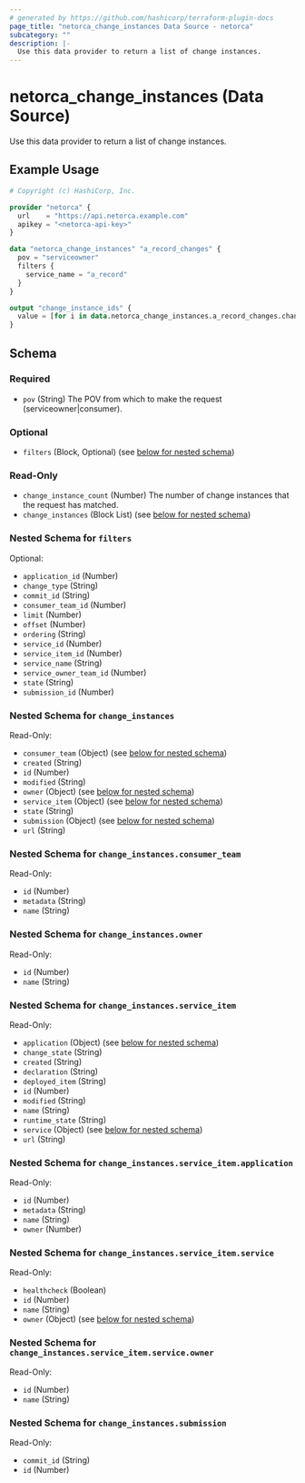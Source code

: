 ```yaml
---
# generated by https://github.com/hashicorp/terraform-plugin-docs
page_title: "netorca_change_instances Data Source - netorca"
subcategory: ""
description: |-
  Use this data provider to return a list of change instances.
---
```


# netorca_change_instances (Data Source)

Use this data provider to return a list of change instances.

## Example Usage

```terraform
# Copyright (c) HashiCorp, Inc.

provider "netorca" {
  url    = "https://api.netorca.example.com"
  apikey = "<netorca-api-key>"
}

data "netorca_change_instances" "a_record_changes" {
  pov = "serviceowner"
  filters {
    service_name = "a_record"
  }
}

output "change_instance_ids" {
  value = [for i in data.netorca_change_instances.a_record_changes.change_instances : i.id]
}
```

<!-- schema generated by tfplugindocs -->
## Schema

### Required

- `pov` (String) The POV from which to make the request (serviceowner|consumer).

### Optional

- `filters` (Block, Optional) (see [below for nested schema](#nestedblock--filters))

### Read-Only

- `change_instance_count` (Number) The number of change instances that the request has matched.
- `change_instances` (Block List) (see [below for nested schema](#nestedblock--change_instances))

<a id="nestedblock--filters"></a>
### Nested Schema for `filters`

Optional:

- `application_id` (Number)
- `change_type` (String)
- `commit_id` (String)
- `consumer_team_id` (Number)
- `limit` (Number)
- `offset` (Number)
- `ordering` (String)
- `service_id` (Number)
- `service_item_id` (Number)
- `service_name` (String)
- `service_owner_team_id` (Number)
- `state` (String)
- `submission_id` (Number)


<a id="nestedblock--change_instances"></a>
### Nested Schema for `change_instances`

Read-Only:

- `consumer_team` (Object) (see [below for nested schema](#nestedatt--change_instances--consumer_team))
- `created` (String)
- `id` (Number)
- `modified` (String)
- `owner` (Object) (see [below for nested schema](#nestedatt--change_instances--owner))
- `service_item` (Object) (see [below for nested schema](#nestedatt--change_instances--service_item))
- `state` (String)
- `submission` (Object) (see [below for nested schema](#nestedatt--change_instances--submission))
- `url` (String)

<a id="nestedatt--change_instances--consumer_team"></a>
### Nested Schema for `change_instances.consumer_team`

Read-Only:

- `id` (Number)
- `metadata` (String)
- `name` (String)


<a id="nestedatt--change_instances--owner"></a>
### Nested Schema for `change_instances.owner`

Read-Only:

- `id` (Number)
- `name` (String)


<a id="nestedatt--change_instances--service_item"></a>
### Nested Schema for `change_instances.service_item`

Read-Only:

- `application` (Object) (see [below for nested schema](#nestedobjatt--change_instances--service_item--application))
- `change_state` (String)
- `created` (String)
- `declaration` (String)
- `deployed_item` (String)
- `id` (Number)
- `modified` (String)
- `name` (String)
- `runtime_state` (String)
- `service` (Object) (see [below for nested schema](#nestedobjatt--change_instances--service_item--service))
- `url` (String)

<a id="nestedobjatt--change_instances--service_item--application"></a>
### Nested Schema for `change_instances.service_item.application`

Read-Only:

- `id` (Number)
- `metadata` (String)
- `name` (String)
- `owner` (Number)


<a id="nestedobjatt--change_instances--service_item--service"></a>
### Nested Schema for `change_instances.service_item.service`

Read-Only:

- `healthcheck` (Boolean)
- `id` (Number)
- `name` (String)
- `owner` (Object) (see [below for nested schema](#nestedobjatt--change_instances--service_item--service--owner))

<a id="nestedobjatt--change_instances--service_item--service--owner"></a>
### Nested Schema for `change_instances.service_item.service.owner`

Read-Only:

- `id` (Number)
- `name` (String)




<a id="nestedatt--change_instances--submission"></a>
### Nested Schema for `change_instances.submission`

Read-Only:

- `commit_id` (String)
- `id` (Number)
